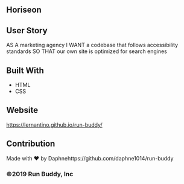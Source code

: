 ## Horiseon

## User Story
AS A marketing agency
I WANT a codebase that follows accessibility standards
SO THAT our own site is optimized for search engines

## Built With
* HTML
* CSS

## Website
https://lernantino.github.io/run-buddy/

## Contribution
Made with ❤️ by Daphnehttps://github.com/daphne1014/run-buddy
### ©️2019 Run Buddy, Inc 
